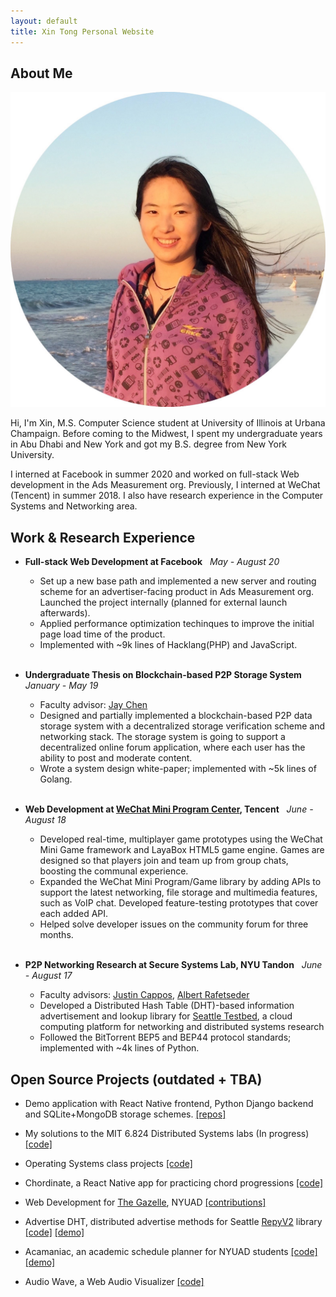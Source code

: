 ```yaml
---
layout: default
title: Xin Tong Personal Website
---
```


## About Me

<img class="profile-picture" src="media/profile.jpeg">

Hi, I'm Xin, M.S. Computer Science student at University of Illinois at Urbana Champaign. Before coming to the Midwest, I spent my undergraduate years in Abu Dhabi and New York and got my B.S. degree from New York University.

I interned at Facebook in summer 2020 and worked on full-stack Web development in the Ads Measurement org.
Previously, I interned at WeChat (Tencent) in summer 2018. I also have research experience in the Computer Systems and Networking area.

## Work & Research Experience

* **Full-stack Web Development at Facebook** &nbsp; _May - August 20_
  + Set up a new base path and implemented a new server and routing scheme for an advertiser-facing product in Ads Measurement org. Launched the project internally (planned for external launch afterwards).
  + Applied performance optimization techinques to improve the initial page load time of the product.
  + Implemented with ~9k lines of Hacklang(PHP) and JavaScript.
<br/><br/>

* **Undergraduate Thesis on Blockchain-based P2P Storage System** &nbsp; _January - May 19_
  + Faculty advisor: <a href="https://cs.nyu.edu/~jchen/" target="_blank">Jay Chen</a>
  + Designed and partially implemented a blockchain-based P2P data storage system with a decentralized storage verification scheme and networking stack. The storage system is going to support a decentralized online forum application, where each user has the ability to post and moderate content.
  + Wrote a system design white-paper; implemented with ~5k lines of Golang.
<br/><br/>

* **Web Development at <a href="https://mp.weixin.qq.com/cgi-bin/wx" target="_blank">WeChat Mini Program Center</a>, Tencent** &nbsp; _June - August 18_
  + Developed real-time, multiplayer game prototypes using the WeChat Mini Game framework and LayaBox HTML5 game engine. Games are designed so that players join and team up from group chats, boosting the communal experience.
  + Expanded the WeChat Mini Program/Game library by adding APIs to support the latest networking, file storage and multimedia features, such as VoIP chat. Developed feature-testing prototypes that cover each added API.
  + Helped solve developer issues on the community forum for three months.
<br/><br/>

* **P2P Networking Research at Secure Systems Lab, NYU Tandon** &nbsp; _June - August 17_
  + Faculty advisors:
  <a href="https://ssl.engineering.nyu.edu/people#faculty" target="_blank">Justin Cappos</a>,
  <a href="https://ssl.engineering.nyu.edu/people#faculty" target="_blank">Albert Rafetseder</a>
  + Developed a Distributed Hash Table (DHT)-based information advertisement and lookup library for <a href="https://seattle.poly.edu/html/" target="_blank">Seattle Testbed</a>, a cloud computing platform for networking and distributed systems research
  + Followed the BitTorrent BEP5 and BEP44 protocol standards; implemented with ~4k lines of Python.


## Open Source Projects (outdated + TBA)
* Demo application with React Native frontend, Python Django backend and SQLite+MongoDB storage schemes. <a href="https://github.com/Lat-2340" target="_blank">[repos]</a>

* My solutions to the MIT 6.824 Distributed Systems labs (In progress) <a href="https://github.com/tongxin97/6.824" target="_blank">[code]</a>

<!-- * Noise, a lightweight p2p networking stack in Golang (forked) <a href="https://github.com/tongxin97/noise" target="_blank">[code]</a> -->

* Operating Systems class projects <a href="https://github.com/CynthiaTong/os_projects" target="_blank">[code]</a>

* Chordinate, a React Native app for practicing chord progressions <a href="https://github.com/guyu96/chordinate" target="_blank">[code]</a>

* Web Development for <a href="https://www.thegazelle.org/" target="_blank">The Gazelle</a>, NYUAD
  <a href="https://github.com/thegazelle-ad/gazelle-server/issues?utf8=%E2%9C%93&q=cynthiatong+" target="_blank">[contributions]</a>

* Advertise DHT, distributed advertise methods for Seattle <a href="https://github.com/SeattleTestbed/seattlelib_v2" target="_blank">RepyV2</a> library
<a href="https://github.com/CynthiaTong/advertise_dht" target="_blank">[code]</a>
<a href="https://github.com/CynthiaTong/advertise_dht/blob/master/media/Xin_Tong_summer17_research.pdf" target="_blank">[demo]</a>

* Acamaniac, an academic schedule planner for NYUAD students
<a href="https://github.com/guyu96/nyuad-course-planner/tree/react/react-app" target="_blank">[code]</a>
<a href="https://acamaniac.herokuapp.com/" target="_blank">[demo]</a>

<!-- * <a href="https://github.com/antiboredom/dynamicweb-2017" target="_blank">Dynamic Web Applications</a> class projects
<a href="https://github.com/CynthiaTong/dynamic-web-applications" target="_blank">[code]</a> -->

* Audio Wave, a Web Audio Visualizer
<a href="https://github.com/CynthiaTong/Mashups-Projects/tree/master/Audio_Wave" target="_blank">[code]</a>
<!-- <a href="http://xt405.nyuad.im/Mashups/Audio_Wave/" target="_blank">[demo]</a> -->

<!-- * <a href="https://cs.nyu.edu/courses/spring17/CSCI-UA.0380-002/" target="_blank">Drawing on the Web</a> class projects
<a href="https://github.com/CynthiaTong/drawing-on-the-web" target="_blank">[code]</a> -->
<!-- <a href="http://xt405.nyuad.im/draw_web/" target="_blank">[demo]</a> -->


